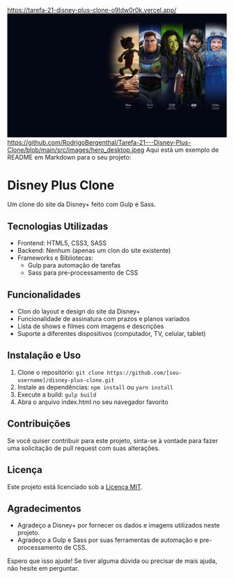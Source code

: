 https://tarefa-21-disney-plus-clone-o9ldw0r0k.vercel.app/
![Disney+](./src/images/hero_desktop.jpeg) https://github.com/RodrigoBergenthal/Tarefa-21---Disney-Plus-Clone/blob/main/src/images/hero_desktop.jpeg
Aqui está um exemplo de README em Markdown para o seu projeto:

**Disney Plus Clone**
=====================

Um clone do site da Disney+ feito com Gulp e Sass.

**Tecnologias Utilizadas**
-------------------------

* Frontend: HTML5, CSS3, SASS
* Backend: Nenhum (apenas um clon do site existente)
* Frameworks e Bibliotecas:
	+ Gulp para automação de tarefas
	+ Sass para pre-processamento de CSS

**Funcionalidades**
-----------------

* Clon do layout e design do site da Disney+
* Funcionalidade de assinatura com prazos e planos variados
* Lista de shows e filmes com imagens e descrições
* Suporte a diferentes dispositivos (computador, TV, celular, tablet)

**Instalação e Uso**
---------------------

1. Clone o repositório: `git clone https://github.com/[seu-username]/disney-plus-clone.git`
2. Instale as dependências: `npm install` ou `yarn install`
3. Execute a build: `gulp build`
4. Abra o arquivo index.html no seu navegador favorito

**Contribuições**
--------------

Se você quiser contribuir para este projeto, sinta-se à vontade para fazer uma solicitação de pull request com suas alterações.

**Licença**
-----------

Este projeto está licenciado sob a [Licença MIT](https://opensource.org/licenses/MIT).

**Agradecimentos**
-----------------

* Agradeço a Disney+ por fornecer os dados e imagens utilizados neste projeto.
* Agradeço a Gulp e Sass por suas ferramentas de automação e pre-processamento de CSS.

Espero que isso ajude! Se tiver alguma dúvida ou precisar de mais ajuda, não hesite em perguntar.
